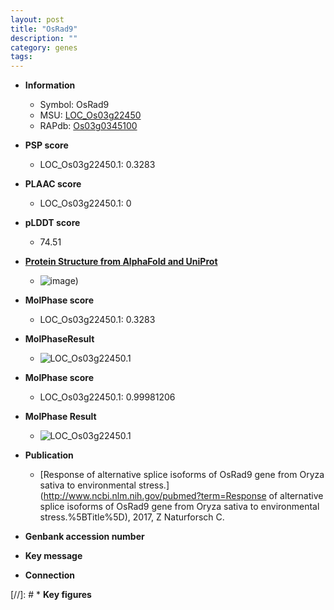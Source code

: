 ```yaml
---
layout: post
title: "OsRad9"
description: ""
category: genes
tags: 
---
```


* **Information**  
    + Symbol: OsRad9  
    + MSU: [LOC_Os03g22450](http://rice.plantbiology.msu.edu/cgi-bin/ORF_infopage.cgi?orf=LOC_Os03g22450)  
    + RAPdb: [Os03g0345100](http://rapdb.dna.affrc.go.jp/viewer/gbrowse_details/irgsp1?name=Os03g0345100)  

* **PSP score**  
    + LOC_Os03g22450.1: 0.3283 

* **PLAAC score**  
    + LOC_Os03g22450.1: 0 

* **pLDDT score**
    + 74.51

* **[Protein Structure from AlphaFold and UniProt](https://www.uniprot.org/uniprotkb/Q10LK4/entry#structure)**
    + ![image](https://ricepsp.github.io/images/Q1/AF-Q10LK4-F1.png))

* **MolPhase score**
    + LOC_Os03g22450.1: 0.3283

* **MolPhaseResult**
    + ![LOC_Os03g22450.1](https://ricepsp.github.io/pictures/LOC_Os03g/LOC_Os03g22450.1.png)

* **MolPhase score**
    + LOC_Os03g22450.1: 0.99981206

* **MolPhase Result**
    + ![LOC_Os03g22450.1](https://304243504.github.io/Pictures/LOC_Os03g/LOC_Os03g22450.1.png)

* **Publication**  
    + [Response of alternative splice isoforms of OsRad9 gene from Oryza sativa to environmental stress.](http://www.ncbi.nlm.nih.gov/pubmed?term=Response of alternative splice isoforms of OsRad9 gene from Oryza sativa to environmental stress.%5BTitle%5D), 2017, Z Naturforsch C.

* **Genbank accession number**  

* **Key message**  

* **Connection**  

[//]: # * **Key figures**  


